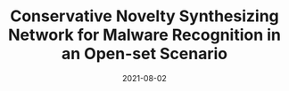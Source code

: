 ---
title: "Conservative Novelty Synthesizing Network for Malware Recognition in an Open-set Scenario"
authors: 
- Jingcai Guo
- Song Guo
- Shiheng Ma
- Yuxia Sun
- and Yuanyuan Xu,

date: "2021-08-02"
doi: "10.1109/TNNLS.2021.3099122"

# Publication type.
# 1 = Conference paper; 2 = Journal article;
# 3 = Preprint Paper; 4 = Report; 5 = Book; 6 = Book section;
# 7 = Thesis; 8 = Patent
publication_types: ["2"]

# Publication name and optional abbreviated publication name.
publication: "*IEEE Transactions on Neural Networks and Learning Systems*"
publication_short: TNNLS (JCR-Q1)


url_pdf: https://ieeexplore.ieee.org/document/9503108
# url_code: ''
# url_dataset: ''
# url_poster: ''
# url_project: ''
# url_slides: ''
# url_video: ''

---